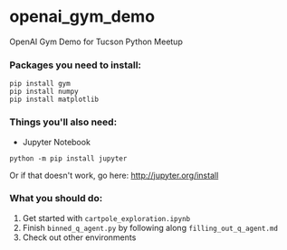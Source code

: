 # openai_gym_demo
OpenAI Gym Demo for Tucson Python Meetup

### Packages you need to install:

```
pip install gym
pip install numpy
pip install matplotlib
```

### Things you'll also need:

* Jupyter Notebook

```
python -m pip install jupyter
```

Or if that doesn't work, go here: http://jupyter.org/install

### What you should do:

1. Get started with `cartpole_exploration.ipynb`
2. Finish `binned_q_agent.py` by following along `filling_out_q_agent.md`
3. Check out other environments
